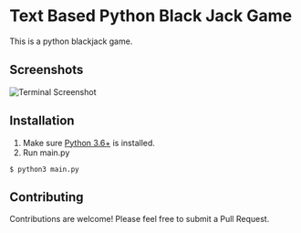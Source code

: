 # Text Based Python Black Jack Game

This is a python blackjack game. 


## Screenshots

![Terminal Screenshot](/addcontact.png)


  
## Installation

1. Make sure [Python 3.6+](https://www.python.org/downloads/) is installed. 
2. Run main.py

```
$ python3 main.py
```




## Contributing

Contributions are welcome! Please feel free to submit a Pull Request.
